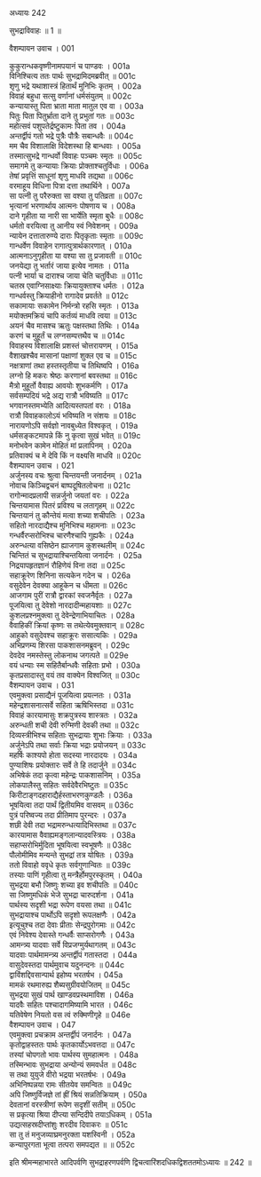 अध्यायः 242

सुभद्राविवाहः ॥ 1 ॥

वैशम्पायन उवाच ।	001  

कुकुरान्धकवृष्णीनामपयानं च पाण्डवः ।	001a  
विनिश्चित्य ततः पार्थः सुभद्रामिदमब्रवीत् ॥	001c  
शृणु भद्रे यथाशास्त्रं हितार्थं मुनिभिः कृतम् ।	002a  
विवाहं बहुधा सत्सु वर्णानां धर्मसंयुतम् ॥	002c  
कन्यायास्तु पिता भ्राता माता मातुल एव वा ।	003a  
पितुः पिता पितुर्भ्राता दाने तु प्रभुतां गतः ॥	003c  
महोत्सवं पशुपतेर्द्रष्टुकामः पिता तव ।	004a  
अन्तर्द्वीपं गतो भद्रे पुत्रैः पौत्रैः सबान्धवैः ॥	004c  
मम चैव विशालाक्षि विदेशस्था हि बान्धवाः ।	005a  
तस्मात्सुभद्रे गान्धर्वो विवाहः पञ्चमः स्मृतः ॥	005c  
समागमे तु कन्यायाः क्रियाः प्रोक्ताश्चतुर्विधाः ।	006a  
तेषां प्रवृत्तिं साधूनां शृणु माधवि तद्यथा ॥	006c  
वरमाहूय विधिना पित्रा दत्ता तथार्थिने ।	007a  
सा पत्नी तु परैरुक्ता सा वश्या तु पतिव्रता ॥	007c  
भृत्यानां भरणार्थाय आत्मनः पोषणाय च ।	008a  
दाने गृहीता या नारी सा भार्येति स्मृता बुधैः ॥	008c  
धर्मतो वरयित्वा तु आनीय स्वं निवेशनम् ।	009a  
न्यायेन दत्तातारुण्ये दाराः पितृकृताः स्मृताः ॥	009c  
गान्धर्वेण विवाहेन रागात्पुत्रार्थकारणात् ।	010a  
आत्मनाऽनुगृहीता या वश्या सा तु प्रजावती ॥	010c  
जनयेद्या तु भर्तारं जाया इत्येव नामतः ।	011a  
पत्नी भार्या च दाराश्च जाया चेति चतुर्विधाः ॥	011c  
चतस्र एवाग्निसाक्ष्याः क्रियायुक्ताश्च धर्मतः ।	012a  
गान्धर्वस्तु क्रियाहीनो रागादेव प्रवर्तते ॥	012c  
सकामायाः सकामेन निर्मन्त्रो रहसि स्मृतः ।	013a  
मयोक्तमक्रियं चापि कर्तव्यं माधवि त्वया ॥	013c  
अयनं चैव मासश्च ऋतुः पक्षस्तथा तिथिः ।	014a  
करणं च मुहूर्तं च लग्नसम्पत्तथैव च ॥	014c  
विवाहस्य विशालाक्षि प्रशस्तं चोत्तरायणम् ।	015a  
वैशाखश्चैव मासानां पक्षाणां शुक्ल एव च ॥	015c  
नक्षत्राणां तथा हस्तस्तृतीया च तिथिष्वपि ।	016a  
लग्नो हि मकरः श्रेष्ठः करणानां बवस्तथा ॥	016c  
मैत्रो मुहूर्तो वैवाह्य आवयोः शुभकर्मणि ।	017a  
सर्वसम्पदियं भद्रे अद्य रात्रौ भविष्यति ॥	017c  
भगवानस्तमभ्येति आदित्यस्तपतां वरः ।	018a  
रात्रौ विवाहकालोऽयं भविष्यति न संशयः ॥	018c  
नारायणोऽपि सर्वज्ञो नावबुध्येत विश्वकृत् ।	019a  
धर्मसङ्कटमापन्ने किं नु कृत्वा सुखं भवेत् ॥	019c  
मनोभवेन कामेन मोहितं मां प्रलापिनम् ।	020a  
प्रतिवाक्यं च मे देवि किं न वक्ष्यसि माधवि ॥	020c  
वैशम्पायन उवाच ।	021  
अर्जुनस्य वचः श्रुत्वा चिन्तयन्ती जनार्दनम् ।	021a  
नोवाच किञ्चिद्वचनं बाष्पदूषितलोचना ॥	021c  
रागोन्मादप्रलापी सन्नर्जुनो जयतां वरः ।	022a  
चिन्तयामास पितरं प्रविश्य च लतागृहम् ॥	022c  
चिन्तयानं तु कौन्तेयं मत्वा शच्या शचीपतिः ।	023a  
सहितो नारदाद्यैश्च मुनिभिश्च महामनाः ॥	023c  
गन्धर्वैरप्सरोभिश्च चारणैश्चापि गुह्यकैः ।	024a  
अरुन्धत्या वसिष्ठेन ह्याजगाम कुशस्थलीम् ॥	024c  
चिन्तितं च सुभद्रायाश्चिन्तयित्वा जनार्दनः ।	025a  
निद्रयापहृतज्ञानं रौहिणेयं विना तदा ॥	025c  
सहाक्रूरेण शिनिना सत्यकेन गदेन च ।	026a  
वसुदेवेन देवक्या आहूकेन च धीमता ॥	026c  
आजगाम पुरीं रात्रौ द्वारकां स्वजनैर्वृतः ।	027a  
पूजयित्वा तु देवेशो नारदादीन्महायशाः ॥	027c  
कुशलप्रश्नमुक्त्वा तु देवेन्द्रेणाभियाचितः ।	028a  
वैवाहिकीं क्रियां कृष्णः स तथेत्येवमुक्तवान् ॥	028c  
आहुको वसुदेवश्च सहाक्रूरः ससात्यकिः ।	029a  
अभिप्रणम्य शिरसा पाकशासनमब्रुवन् ।	029c  
देवदेव नमस्तेस्तु लोकनाथ जगत्पते ॥	029e  
वयं धन्याः स्म सहितैर्बान्धवैः सहिताः प्रभो ।	030a  
कृतप्रसादास्तु वयं तव वाक्येन विश्वजित् ॥	030c  
वैशम्पायन उवाच ।	031  
एवमुक्त्वा प्रसाद्यैनं पूजयित्वा प्रयत्नतः ।	031a  
महेन्द्रशासनात्सर्वे सहिता ऋषिभिस्तदा ॥	031c  
विवाहं कारयामासुः शक्रपुत्रस्य शास्त्रतः ।	032a  
अरुन्धती शची देवी रुग्मिणी देवकी तथा ॥	032c  
दिव्यस्त्रीभिश्च सहिताः सुभद्रायाः शुभाः क्रियाः ।	033a  
अर्जुनेऽपि तथा सर्वाः क्रिया भद्राः प्रयोजयन् ॥	033c  
महर्षिः काश्यपो होता सदस्या नारदादयः ।	034a  
पुण्याशिषः प्रयोक्तारः सर्वे ते हि तदार्जुने ॥	034c  
अभिषेकं तदा कृत्वा महेन्द्रः पाकशासनिम् ।	035a  
लोकपालैस्तु सहितः सर्वदेवैरभिष्टुतः ॥	035c  
किरीटाङ्गदहाराद्यैर्हस्ताभरणकुण्डलैः ।	036a  
भूषयित्वा तदा पार्थं द्वितीयमिव वासवम् ॥	036c  
पुत्रं परिष्वज्य तदा प्रीतिमाप पुरन्दरः ।	037a  
शछी देवी तदा भद्रामरुन्धत्यादिभिस्तथा ॥	037c  
कारयामास वैवाह्यमङ्गलान्यादवस्त्रियः ।	038a  
सहाप्सरोभिर्मुदिता भूषयित्वा स्वभूषणैः ॥	038c  
पौलोमीमिव मन्यन्ते सुभद्रां तत्र योषितः ।	039a  
ततो विवाहो ववृधे कृतः सर्वगुणान्वितः ॥	039c  
तस्याः पाणिं गृहीत्वा तु मन्त्रैर्होमपुरस्कृतम् ।	040a  
सुभद्रया बभौ जिष्णुः शच्या इव शचीपतिः ॥	040c  
सा जिष्णुमधिकं भेजे सुभद्रा चारुदर्शना ।	041a  
पार्थस्य सदृशी भद्रा रूपेण वयसा तथा ॥	041c  
सुभद्रायाश्च पार्थोऽपि सदृशो रूपलक्षणैः ।	042a  
इत्यूचुश्च तदा देवाः प्रीताः सेन्द्रपुरोगमाः ॥	042c  
एवं निवेश्य देवास्ते गन्धर्वैः साप्सरोगणैः ।	043a  
आमन्त्र्य यादवाः सर्वे विप्रजग्मुर्यथागतम् ॥	043c  
यादवाः पार्थमामन्त्र्य अन्तर्द्वीपं गतास्तदा ।	044a  
वासुदेवस्तदा पार्थमुवाच यदुनन्दनः ॥	044c  
द्वाविंशद्दिवसान्पार्थ इहोष्य भरतर्षभ ।	045a  
मामकं रथमारुह्य शैब्यसुग्रीवयोजितम् ॥	045c  
सुभद्रया सुखं पार्थ खाण्डवप्रस्थमाविश ।	046a  
यादवैः सहितः पश्चादागमिष्यामि भारत ।	046c  
यतिवेषेण नियतो वस त्वं रुक्मिणीगृहे ॥	046e  
वैशम्पायन उवाच ।	047  
एवमुक्त्वा प्रचक्राम अन्तर्द्वीपं जनार्दनः ।	047a  
कृतोद्वाहस्ततः पार्थः कृतकार्योऽभवत्तदा ॥	047c  
तस्यां चोपगतो भावः पार्थस्य सुमहात्मनः ।	048a  
तस्मिन्भावः सुभद्राया अन्योन्यं समवर्धत ॥	048c  
स तथा युयुजे वीरो भद्रया भरतर्षभः ।	049a  
अभिनिष्पन्नया रामः सीतयेव समन्वितः ॥	049c  
अपि जिष्णुर्विजज्ञे तां ह्रीं श्रियं सन्नतिक्रियाम् ।	050a  
देवतानां वरस्त्रीणां रूपेण सदृशीं सतीम् ॥	050c  
स प्रकृत्या श्रिया दीप्त्या सन्दिदीपे तयाऽधिकम् ।	051a  
उद्यत्सहस्रदीप्तांशुः शरदीव दिवाकरः ॥	051c  
सा तु तं मनुजव्याघ्रमनुरक्ता यशस्विनी ।	052a  
कन्यापुरगता भूत्वा तत्परा समपद्यत ॥ ॥	052c  

इति श्रीमन्महाभारते आदिपर्वणि सुभद्राहरणपर्वणि द्विचत्वारिंशदधिकद्विशततमोऽध्यायः ॥ 242 ॥
